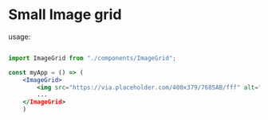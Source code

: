 # Small Image grid  

usage:

```jsx

import ImageGrid from "./components/ImageGrid";

const myApp = () => (
    <ImageGrid>
        <img src="https://via.placeholder.com/400x379/7685AB/fff" alt="some image">
        ...
    </ImageGrid>
    )
```